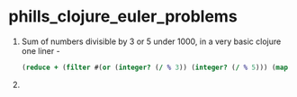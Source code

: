 # phills_clojure_euler_problems

1. Sum of numbers divisible by 3 or 5 under 1000, in a very basic clojure one liner - 

   ```clojure
   (reduce + (filter #(or (integer? (/ % 3)) (integer? (/ % 5))) (map inc (range 999))))
   ```
   
1. 
